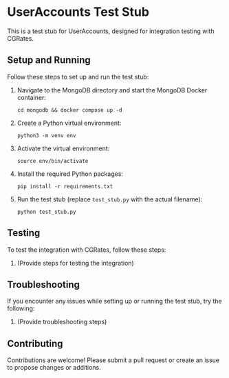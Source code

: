 # UserAccounts Test Stub

This is a test stub for UserAccounts, designed for integration testing with CGRates.

## Setup and Running

Follow these steps to set up and run the test stub:

1. Navigate to the MongoDB directory and start the MongoDB Docker container:
    ```
    cd mongodb && docker compose up -d
    ```
2. Create a Python virtual environment:
    ```
    python3 -m venv env
    ```
3. Activate the virtual environment:
    ```
    source env/bin/activate
    ```
4. Install the required Python packages:
    ```
    pip install -r requirements.txt 
    ```
5. Run the test stub (replace `test_stub.py` with the actual filename):
    ```
    python test_stub.py
    ```

## Testing

To test the integration with CGRates, follow these steps:

1. (Provide steps for testing the integration)

## Troubleshooting

If you encounter any issues while setting up or running the test stub, try the following:

1. (Provide troubleshooting steps)

## Contributing

Contributions are welcome! Please submit a pull request or create an issue to propose changes or additions.

